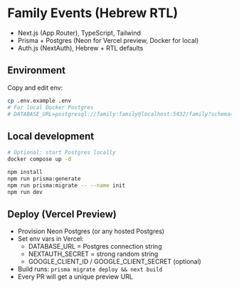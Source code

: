 # Family Events (Hebrew RTL)

- Next.js (App Router), TypeScript, Tailwind
- Prisma + Postgres (Neon for Vercel preview, Docker for local)
- Auth.js (NextAuth), Hebrew + RTL defaults

## Environment
Copy and edit env:
```bash
cp .env.example .env
# For local Docker Postgres
# DATABASE_URL=postgresql://family:family@localhost:5432/family?schema=public
```

## Local development
```bash
# Optional: start Postgres locally
docker compose up -d

npm install
npm run prisma:generate
npm run prisma:migrate -- --name init
npm run dev
```

## Deploy (Vercel Preview)
- Provision Neon Postgres (or any hosted Postgres)
- Set env vars in Vercel:
  - DATABASE_URL = Postgres connection string
  - NEXTAUTH_SECRET = strong random string
  - GOOGLE_CLIENT_ID / GOOGLE_CLIENT_SECRET (optional)
- Build runs: `prisma migrate deploy && next build`
- Every PR will get a unique preview URL
